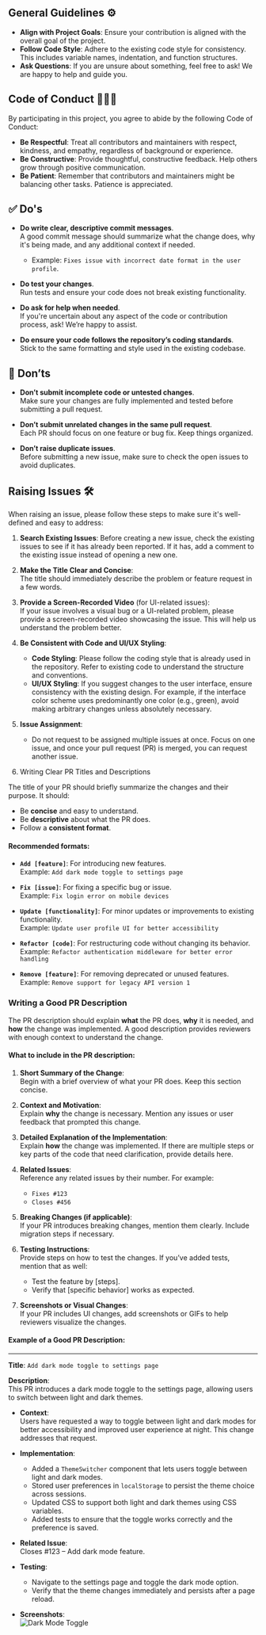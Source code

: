 ## General Guidelines ⚙️
- **Align with Project Goals**: Ensure your contribution is aligned with the overall goal of the project.
- **Follow Code Style**: Adhere to the existing code style for consistency. This includes variable names, indentation, and function structures.
- **Ask Questions**: If you are unsure about something, feel free to ask! We are happy to help and guide you.
## Code of Conduct 🧑‍🤝‍🧑
By participating in this project, you agree to abide by the following Code of Conduct:
- **Be Respectful**: Treat all contributors and maintainers with respect, kindness, and empathy, regardless of background or experience.
- **Be Constructive**: Provide thoughtful, constructive feedback. Help others grow through positive communication.
- **Be Patient**: Remember that contributors and maintainers might be balancing other tasks. Patience is appreciated.

## ✅ Do's
- **Do write clear, descriptive commit messages**.  
  A good commit message should summarize what the change does, why it's being made, and any additional context if needed.
  - Example: `Fixes issue with incorrect date format in the user profile`.

- **Do test your changes**.  
  Run tests and ensure your code does not break existing functionality. 

- **Do ask for help when needed**.  
  If you're uncertain about any aspect of the code or contribution process, ask! We’re happy to assist.

- **Do ensure your code follows the repository’s coding standards**.  
  Stick to the same formatting and style used in the existing codebase.

## 🚫 Don’ts
- **Don’t submit incomplete code or untested changes**.  
  Make sure your changes are fully implemented and tested before submitting a pull request.

- **Don’t submit unrelated changes in the same pull request**.  
  Each PR should focus on one feature or bug fix. Keep things organized.

- **Don’t raise duplicate issues**.  
  Before submitting a new issue, make sure to check the open issues to avoid duplicates.

## Raising Issues 🛠️

When raising an issue, please follow these steps to make sure it's well-defined and easy to address:

1. **Search Existing Issues**: Before creating a new issue, check the existing issues to see if it has already been reported. If it has, add a comment to the existing issue instead of opening a new one.

2. **Make the Title Clear and Concise**:  
   The title should immediately describe the problem or feature request in a few words.

3. **Provide a Screen-Recorded Video** (for UI-related issues):  
   If your issue involves a visual bug or a UI-related problem, please provide a screen-recorded video showcasing the issue. This will help us understand the problem better.

4. **Be Consistent with Code and UI/UX Styling**:
   - **Code Styling**: Please follow the coding style that is already used in the repository. Refer to existing code to understand the structure and conventions.
   - **UI/UX Styling**: If you suggest changes to the user interface, ensure consistency with the existing design. For example, if the interface color scheme uses predominantly one color (e.g., green), avoid making arbitrary changes unless absolutely necessary.

5. **Issue Assignment**:  
   - Do not request to be assigned multiple issues at once. Focus on one issue, and once your pull request (PR) is merged, you can request another issue.

6. Writing Clear PR Titles and Descriptions

The title of your PR should briefly summarize the changes and their purpose. It should:

- Be **concise** and easy to understand.
- Be **descriptive** about what the PR does.
- Follow a **consistent format**.

#### Recommended formats:
- **`Add [feature]`**: For introducing new features.  
  Example: `Add dark mode toggle to settings page`
  
- **`Fix [issue]`**: For fixing a specific bug or issue.  
  Example: `Fix login error on mobile devices`
  
- **`Update [functionality]`**: For minor updates or improvements to existing functionality.  
  Example: `Update user profile UI for better accessibility`
  
- **`Refactor [code]`**: For restructuring code without changing its behavior.  
  Example: `Refactor authentication middleware for better error handling`
  
- **`Remove [feature]`**: For removing deprecated or unused features.  
  Example: `Remove support for legacy API version 1`

### Writing a Good PR Description

The PR description should explain **what** the PR does, **why** it is needed, and **how** the change was implemented. A good description provides reviewers with enough context to understand the change.

#### What to include in the PR description:

1. **Short Summary of the Change**:  
   Begin with a brief overview of what your PR does. Keep this section concise.

2. **Context and Motivation**:  
   Explain **why** the change is necessary. Mention any issues or user feedback that prompted this change.

3. **Detailed Explanation of the Implementation**:  
   Explain **how** the change was implemented. If there are multiple steps or key parts of the code that need clarification, provide details here.

4. **Related Issues**:  
   Reference any related issues by their number. For example:
   - `Fixes #123`
   - `Closes #456`

5. **Breaking Changes (if applicable)**:  
   If your PR introduces breaking changes, mention them clearly. Include migration steps if necessary.

6. **Testing Instructions**:  
   Provide steps on how to test the changes. If you’ve added tests, mention that as well:
   - Test the feature by [steps].
   - Verify that [specific behavior] works as expected.

7. **Screenshots or Visual Changes**:  
   If your PR includes UI changes, add screenshots or GIFs to help reviewers visualize the changes.

#### Example of a Good PR Description:

---

**Title**: `Add dark mode toggle to settings page`

**Description**:  
This PR introduces a dark mode toggle to the settings page, allowing users to switch between light and dark themes.

- **Context**:  
  Users have requested a way to toggle between light and dark modes for better accessibility and improved user experience at night. This change addresses that request.

- **Implementation**:  
  - Added a `ThemeSwitcher` component that lets users toggle between light and dark modes.
  - Stored user preferences in `localStorage` to persist the theme choice across sessions.
  - Updated CSS to support both light and dark themes using CSS variables.
  - Added tests to ensure that the toggle works correctly and the preference is saved.

- **Related Issue**:  
  Closes #123 – Add dark mode feature.

- **Testing**:  
  - Navigate to the settings page and toggle the dark mode option.
  - Verify that the theme changes immediately and persists after a page reload.
  
- **Screenshots**:  
  ![Dark Mode Toggle](https://link-to-screenshot.com)
